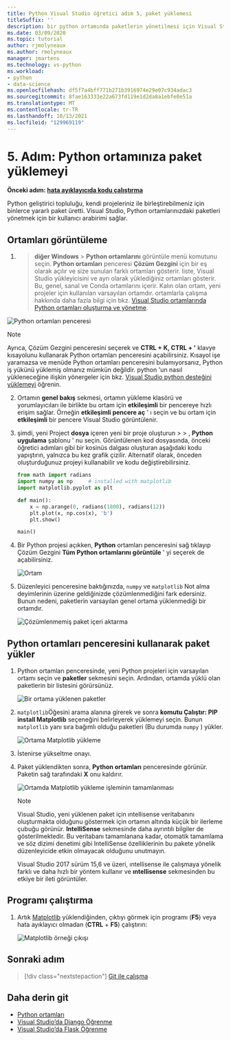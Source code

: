 ```yaml
---
title: Python Visual Studio öğretici adım 5, paket yüklemesi
titleSuffix: ''
description: bir python ortamında paketlerin yönetilmesi için Visual Studio özelliklerini gösteren, Visual Studio python özelliklerine yönelik temel bir izlenecek yolun 5. adımı.
ms.date: 03/09/2020
ms.topic: tutorial
author: rjmolyneaux
ms.author: rmolyneaux
manager: jmartens
ms.technology: vs-python
ms.workload:
- python
- data-science
ms.openlocfilehash: df5f7a4bff771b271b3916974e29e07c934adac3
ms.sourcegitcommit: 8fae163333e22a673fd119e1d2da8a1ebfe0e51a
ms.translationtype: MT
ms.contentlocale: tr-TR
ms.lasthandoff: 10/13/2021
ms.locfileid: "129969119"
---
```

# <a name="step-5-install-packages-in-your-python-environment"></a>5. Adım: Python ortamınıza paket yüklemeyi

**Önceki adım: [hata ayıklayıcıda kodu çalıştırma](tutorial-working-with-python-in-visual-studio-step-04-debugging.md)**

Python geliştirici topluluğu, kendi projeleriniz ile birleştirebilmeniz için binlerce yararlı paket üretti. Visual Studio, Python ortamlarınızdaki paketleri yönetmek için bir kullanıcı arabirimi sağlar.

## <a name="view-environments"></a>Ortamları görüntüleme

1.   >  **diğer Windows**  >  **Python ortamlarını** görüntüle menü komutunu seçin. **Python ortamları** penceresi **Çözüm Gezgini** için bir eş olarak açılır ve size sunulan farklı ortamları gösterir. liste, Visual Studio yükleyicisini ve ayrı olarak yüklediğiniz ortamları gösterir. Bu, genel, sanal ve Conda ortamlarını içerir. Kalın olan ortam, yeni projeler için kullanılan varsayılan ortamdır. ortamlarla çalışma hakkında daha fazla bilgi için bkz. [Visual Studio ortamlarında Python ortamları oluşturma ve yönetme](managing-python-environments-in-visual-studio.md).

   ![Python ortamları penceresi](media/environments/environments-default-view-2019.png)

   > [!NOTE]
   > Ayrıca, Çözüm Gezgini penceresini seçerek ve **CTRL + K, CTRL + '** klavye kısayolunu kullanarak Python ortamları penceresini açabilirsiniz. Kısayol işe yaramazsa ve menüde Python ortamları penceresini bulamıyorsanız, Python iş yükünü yüklemiş olmanız mümkün değildir. python 'un nasıl yükleneceğine ilişkin yönergeler için bkz. [Visual Studio python desteğini yüklemeyi](installing-python-support-in-visual-studio.md) öğrenin.

2. Ortamın **genel bakış** sekmesi, ortamın yükleme klasörü ve yorumlayıcıları ile birlikte bu ortam için **etkileşimli** bir pencereye hızlı erişim sağlar. Örneğin **etkileşimli pencere aç** ' ı seçin ve bu ortam için **etkileşimli** bir pencere Visual Studio görüntülenir.

3. şimdi, yeni Project **dosya** içeren yeni bir proje oluşturun  >    >  , **Python uygulama** şablonu ' nu seçin. Görüntülenen kod dosyasında, önceki öğretici adımları gibi bir kosinüs dalgası oluşturan aşağıdaki kodu yapıştırın, yalnızca bu kez grafik çizilir. Alternatif olarak, önceden oluşturduğunuz projeyi kullanabilir ve kodu değiştirebilirsiniz.

    ```python
    from math import radians
    import numpy as np     # installed with matplotlib
    import matplotlib.pyplot as plt

    def main():
        x = np.arange(0, radians(1800), radians(12))
        plt.plot(x, np.cos(x), 'b')
        plt.show()

    main()
    ```

4. Bir Python projesi açıkken, **Python** ortamları penceresini sağ tıklayıp Çözüm Gezgini **Tüm Python ortamlarını görüntüle** ' yi seçerek de açabilirsiniz.

   ![Ortam](media/environments/environments-view-all-2019.png)

5. Düzenleyici penceresine baktığınızda, `numpy` ve `matplotlib` Not alma deyimlerinin üzerine geldiğinizde çözümlenmediğini fark edersiniz. Bunun nedeni, paketlerin varsayılan genel ortama yüklenmediği bir ortamdır.

   ![Çözümlenmemiş paket içeri aktarma](media/packages-unresolved-import.png)

## <a name="install-packages-using-the-python-environments-window"></a>Python ortamları penceresini kullanarak paket yükler

1. Python ortamları penceresinde, yeni Python projeleri için varsayılan ortamı seçin ve **paketler** sekmesini seçin. Ardından, ortamda yüklü olan paketlerin bir listesini görürsünüz.

   ![Bir ortama yüklenen paketler](media/environments/environments-installed-packages-2019.png)

2. `matplotlib`Öğesini arama alanına girerek ve sonra **komutu Çalıştır: PIP install Matplotlib** seçeneğini belirleyerek yüklemeyi seçin. Bunun `matplotlib` yanı sıra bağımlı olduğu paketleri (Bu durumda `numpy` ) yükler.

   ![Ortama Matplotlib yükleme](media/environments/environments-add-matplotlib-2019.png)

5. İstenirse yükseltme onayı.

6. Paket yüklendikten sonra, **Python ortamları** penceresinde görünür. Paketin sağ tarafındaki **X** onu kaldırır.

   ![Ortamda Matplotlib yükleme işleminin tamamlanması](media/environments/environments-add-matplotlib2-2019.png)

   > [!NOTE]
   > Visual Studio, yeni yüklenen paket için ıntellisense veritabanını oluşturmakta olduğunu göstermek için ortamın altında küçük bir ilerleme çubuğu görünür. **IntelliSense** sekmesinde daha ayrıntılı bilgiler de gösterilmektedir. Bu veritabanı tamamlanana kadar, otomatik tamamlama ve söz dizimi denetimi gibi IntelliSense özelliklerinin bu pakete yönelik düzenleyicide etkin olmayacak olduğunu unutmayın.
   >
   > Visual Studio 2017 sürüm 15,6 ve üzeri, ıntellisense ile çalışmaya yönelik farklı ve daha hızlı bir yöntem kullanır ve **ıntellisense** sekmesinden bu etkiye bir ileti görüntüler.

## <a name="run-the-program"></a>Programı çalıştırma

1. Artık [Matplotlib](https://matplotlib.org/) yüklendiğinden, çıktıyı görmek için programı (**F5**) veya hata ayıklayıcı olmadan (**CTRL** + **F5**) çalıştırın:

   ![Matplotlib örneği çıkışı](media/environments/environments-add-matplotlib3.png)

## <a name="next-step"></a>Sonraki adım

> [!div class="nextstepaction"]
> [Git ile çalışma](tutorial-working-with-python-in-visual-studio-step-06-working-with-git.md)

## <a name="go-deeper"></a>Daha derin git

- [Python ortamları](managing-python-environments-in-visual-studio.md)
- [Visual Studio’da Django Öğrenme](learn-django-in-visual-studio-step-01-project-and-solution.md)
- [Visual Studio’da Flask Öğrenme](learn-flask-visual-studio-step-01-project-solution.md)
